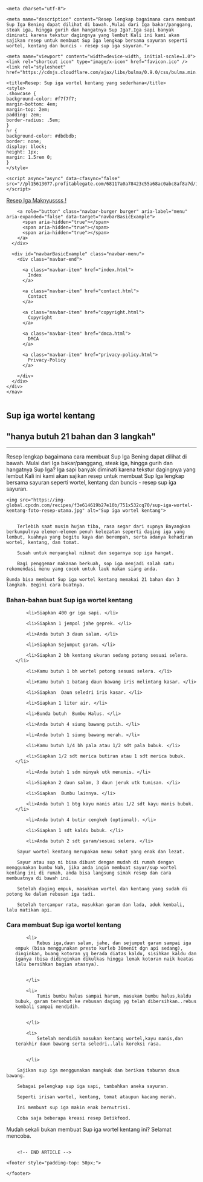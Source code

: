 <!DOCTYPE html>
<html lang="en">

<head>

    <meta charset="utf-8">
	
    <meta name="description" content="Resep lengkap bagaimana cara membuat Sup Iga Bening dapat dilihat di bawah.,Mulai dari Iga bakar/panggang, steak iga, hingga gurih dan hangatnya Sup Iga?,Iga sapi banyak diminati karena tekstur dagingnya yang lembut Kali ini kami akan sajikan resep untuk membuat Sup Iga lengkap bersama sayuran seperti wortel, kentang dan buncis - resep sup iga sayuran.">
	
    <meta name="viewport" content="width=device-width, initial-scale=1.0">	
	<link rel="shortcut icon" type="image/x-icon" href="favicon.ico" />
	<link rel="stylesheet" href="https://cdnjs.cloudflare.com/ajax/libs/bulma/0.9.0/css/bulma.min.css">
    
    
<script type="application/ld+json">
{
  "@context": "https://schema.org/", 
  "@type": "Recipe", 
  "name": "Sup iga wortel kentang",
  "image": "https://img-global.cpcdn.com/recipes/f3e614619b27e10b/751x532cq70/sup-iga-wortel-kentang-foto-resep-utama.jpg",
  "description": "Resep lengkap bagaimana cara membuat Sup Iga Bening dapat dilihat di bawah. Mulai dari Iga bakar/panggang, steak iga, hingga gurih dan hangatnya Sup Iga? Iga sapi banyak diminati karena tekstur dagingnya yang lembut Kali ini kami akan sajikan resep untuk membuat Sup Iga lengkap bersama sayuran seperti wortel, kentang dan buncis - resep sup iga sayuran.",
  "keywords": "",
  "author": {
    "@type": "Person",
    "name": "Caroline Hubbard"
  },
  "aggregateRating": {
    "@type": "AggregateRating",
    "ratingValue": "3.8",
    "reviewCount": "23"
  },
  "recipeIngredient": [  "400 gr iga sapi", 
   "1 jempol jahe geprek", 
   "3 daun salam", 
   "Sejumput garam", 
   "2 bh kentang ukuran sedang potong sesuai selera", 
   "1 bh wortel potong sesuai selera", 
   "1 batang daun bawang iris melintang kasar", 
   " Daun seledri iris kasar", 
   "1 liter air", 
   " Bumbu Halus", 
   "4 siung bawang putih", 
   "1 siung bawang merah", 
   "1/4 bh pala atau 1/2 sdt pala bubuk", 
   "1/2 sdt merica butiran atau 1 sdt merica bubuk", 
   "1 sdm minyak utk menumis", 
   "2 daun salam, 3 daun jeruk utk tumisan", 
   " Bumbu lainnya", 
   "1 btg kayu manis atau 1/2 sdt kayu manis bubuk", 
   "4 butir cengkeh (optional)", 
   "1 sdt kaldu bubuk", 
   "2 sdt garam/sesuai selera"
  ],
  "recipeInstructions": [ {
      "@type": "HowToStep",
      "text": "Rebus iga,daun salam, jahe, dan sejumput garam sampai iga empuk (bisa menggunakan presto kurleb 30menit dgn api sedang), dinginkan, buang kotoran yg berada diatas kaldu, sisihkan kaldu dan iganya (bisa didinginkan dikulkas hingga lemak kotoran naik keatas lalu bersihkan bagian atasnya)"
  }, 
  {
      "@type": "HowToStep",
      "text": "Tumis bumbu halus sampai harum, masukan bumbu halus,kaldu bubuk, garam tersebut ke rebusan daging yg telah dibersihkan..rebus kembali sampai mendidih"
  }, 
  {
      "@type": "HowToStep",
      "text": "Setelah mendidih masukan kentang wortel,kayu manis,dan terakhir daun bawang serta seledri..lalu koreksi rasa"
  }
  ]
}
</script>
    

    <title>Resep: Sup iga wortel kentang yang sederhana</title>
    <style>
	.showcase {
    background-color: #f7f7f7;
    margin-bottom: 4em;
    margin-top: 2em;
    padding: 2em;
    border-radius: .5em;
	}
	hr {
    background-color: #dbdbdb;
    border: none;
    display: block;
    height: 1px;
    margin: 1.5rem 0;
	}
	</style>

	<script async="async" data-cfasync="false" src="//pl15613077.profitablegate.com/68117a0a78423c55a68ac0abc8af8a7d/invoke.js"></script>
</head>
<body class="has-background-grey-lighter">
	<nav class="navbar has-background-bis" role="navigation" aria-label="main navigation">
	<div class="container">
	  <div class="navbar-brand">
		<a class="navbar-item" href="index.html">
			<span class="icon is-medium"><i class="fa fa-cutlery fa-2x" aria-hidden="true"></i></span><p>Resep Iga Maknyussss !</p>
		</a>

		<a role="button" class="navbar-burger burger" aria-label="menu" aria-expanded="false" data-target="navbarBasicExample">
		  <span aria-hidden="true"></span>
		  <span aria-hidden="true"></span>
		  <span aria-hidden="true"></span>
		</a>
	  </div>

	  <div id="navbarBasicExample" class="navbar-menu">
		<div class="navbar-end">
		
		  <a class="navbar-item" href="index.html">
			Index
		  </a>
		
		  <a class="navbar-item" href="contact.html">
			Contact
		  </a>
		
		  <a class="navbar-item" href="copyright.html">
			Copyright
		  </a>
		
		  <a class="navbar-item" href="dmca.html">
			DMCA
		  </a>
		
		  <a class="navbar-item" href="privacy-policy.html">
			Privacy-Policy
		  </a>
		
		</div>
	  </div>
	</div>
	</nav>


<div class="container">
            <div class="column is-8 is-offset-2">
                <!-- START ARTICLE -->
                <div class="card article">
                    <div class="card-content">
                        <div class="media">
                            <div class="media-content has-text-centered">
								<h1 class="title is-capitalized">Sup iga wortel kentang</h1>
								<h2 class="subtitle is-6 is-capitalized" >"hanya butuh 21 bahan dan 3 langkah"</h2>
								<hr>
                            </div>
                        </div>
                        <div class="content article-body has-text-justified">
<p>
	Resep lengkap bagaimana cara membuat Sup Iga Bening dapat dilihat di bawah. Mulai dari Iga bakar/panggang, steak iga, hingga gurih dan hangatnya Sup Iga? Iga sapi banyak diminati karena tekstur dagingnya yang lembut Kali ini kami akan sajikan resep untuk membuat Sup Iga lengkap bersama sayuran seperti wortel, kentang dan buncis - resep sup iga sayuran.
</p>
<p>
	
	<img src="https://img-global.cpcdn.com/recipes/f3e614619b27e10b/751x532cq70/sup-iga-wortel-kentang-foto-resep-utama.jpg" alt="Sup iga wortel kentang">
	
	
		Terlebih saat musim hujan tiba, rasa segar dari supnya Bayangkan berkumpulnya elemen-elemen penuh kelezatan seperti daging iga yang lembut, kuahnya yang begitu kaya dan berempah, serta adanya kehadiran wortel, kentang, dan tomat.
	
		Susah untuk menyangkal nikmat dan segarnya sop iga hangat.
	
		Bagi penggemar makanan berkuah, sop iga menjadi salah satu rekomendasi menu yang cocok untuk lauk makan siang anda.
	
	Bunda bisa membuat Sup iga wortel kentang memakai 21 bahan dan 3 langkah. Begini cara buatnya.
</p>

<h3 class="has-text-centered" >Bahan-bahan buat Sup iga wortel kentang</h3>

<ol>
	
		<li>Siapkan 400 gr iga sapi. </li>
	
		<li>Siapkan 1 jempol jahe geprek. </li>
	
		<li>Anda butuh 3 daun salam. </li>
	
		<li>Siapkan Sejumput garam. </li>
	
		<li>Siapkan 2 bh kentang ukuran sedang potong sesuai selera. </li>
	
		<li>Kamu butuh 1 bh wortel potong sesuai selera. </li>
	
		<li>Kamu butuh 1 batang daun bawang iris melintang kasar. </li>
	
		<li>Siapkan  Daun seledri iris kasar. </li>
	
		<li>Siapkan 1 liter air. </li>
	
		<li>Bunda butuh  Bumbu Halus. </li>
	
		<li>Anda butuh 4 siung bawang putih. </li>
	
		<li>Anda butuh 1 siung bawang merah. </li>
	
		<li>Kamu butuh 1/4 bh pala atau 1/2 sdt pala bubuk. </li>
	
		<li>Siapkan 1/2 sdt merica butiran atau 1 sdt merica bubuk. </li>
	
		<li>Anda butuh 1 sdm minyak utk menumis. </li>
	
		<li>Siapkan 2 daun salam, 3 daun jeruk utk tumisan. </li>
	
		<li>Siapkan  Bumbu lainnya. </li>
	
		<li>Anda butuh 1 btg kayu manis atau 1/2 sdt kayu manis bubuk. </li>
	
		<li>Anda butuh 4 butir cengkeh (optional). </li>
	
		<li>Siapkan 1 sdt kaldu bubuk. </li>
	
		<li>Anda butuh 2 sdt garam/sesuai selera. </li>
	
</ol>
<p>
	
		Sayur wortel kentang merupakan menu sehat yang enak dan lezat.
	
		Sayur atau sup ni bisa dibuat dengan mudah di rumah dengan menggunakan bumbu Nah, jika anda ingin membuat sayur/sup wortel kentang ini di rumah, anda bisa langsung simak resep dan cara membuatnya di bawah ini.
	
		Setelah daging empuk, masukkan wortel dan kentang yang sudah di potong ke dalam rebusan iga tadi.
	
		Setelah tercampur rata, masukkan garam dan lada, aduk kembali, lalu matikan api.
	
</p>
<div id="container-68117a0a78423c55a68ac0abc8af8a7d"></div>

<h3 class="has-text-centered">Cara membuat Sup iga wortel kentang</h3>


<ol>
	
		<li>
			Rebus iga,daun salam, jahe, dan sejumput garam sampai iga empuk (bisa menggunakan presto kurleb 30menit dgn api sedang), dinginkan, buang kotoran yg berada diatas kaldu, sisihkan kaldu dan iganya (bisa didinginkan dikulkas hingga lemak kotoran naik keatas lalu bersihkan bagian atasnya).
			
			
		</li>
	
		<li>
			Tumis bumbu halus sampai harum, masukan bumbu halus,kaldu bubuk, garam tersebut ke rebusan daging yg telah dibersihkan..rebus kembali sampai mendidih.
			
			
		</li>
	
		<li>
			Setelah mendidih masukan kentang wortel,kayu manis,dan terakhir daun bawang serta seledri..lalu koreksi rasa.
			
			
		</li>
	
</ol>

<p>
	
		Sajikan sup iga menggunakan mangkuk dan berikan taburan daun bawang.
	
		Sebagai pelengkap sup iga sapi, tambahkan aneka sayuran.
	
		Seperti irisan wortel, kentang, tomat ataupun kacang merah.
	
		Ini membuat sup iga makin enak bernutrisi.
	
		Coba saja beberapa kreasi resep Detikfood.
	
</p>

<p>Mudah sekali bukan membuat Sup iga wortel kentang ini? Selamat mencoba.</p>
                        </div>
                    </div>
                </div>
              </div>

        <!-- END ARTICLE -->
</div>

    <footer style="padding-top: 50px;">

    </footer>
	


<script type="text/javascript" defer>
/* First CSS File */
var GodOfSpeed = document.createElement('link');
GodOfSpeed.rel = 'stylesheet';
GodOfSpeed.href = 'https://cdnjs.cloudflare.com/ajax/libs/font-awesome/4.7.0/css/font-awesome.min.css';
GodOfSpeed.type = 'text/css';
var godefer = document.getElementsByTagName('link')[0];
godefer.parentNode.insertBefore(GodOfSpeed, godefer);

</script>

<script type="text/javascript">
var fired = false;
window.addEventListener("scroll", function(){
if ((document.documentElement.scrollTop != 0 && fired === false) || (document.body.scrollTop != 0 && fired === false)) {

var imgDefer = document.getElementsByTagName('img');
for (var i=0; i<imgDefer.length; i++) {
if(imgDefer[i].getAttribute('data-src')) {
imgDefer[i].setAttribute('src',imgDefer[i].getAttribute('data-src'));
} }
    fired = true;
  }
}, true)

document.addEventListener('DOMContentLoaded', () => {

  // Get all "navbar-burger" elements
  const $navbarBurgers = Array.prototype.slice.call(document.querySelectorAll('.navbar-burger'), 0);

  // Check if there are any navbar burgers
  if ($navbarBurgers.length > 0) {

    // Add a click event on each of them
    $navbarBurgers.forEach( el => {
      el.addEventListener('click', () => {

        // Get the target from the "data-target" attribute
        const target = el.dataset.target;
        const $target = document.getElementById(target);

        // Toggle the "is-active" class on both the "navbar-burger" and the "navbar-menu"
        el.classList.toggle('is-active');
        $target.classList.toggle('is-active');

      });
    });
  }

});



function downloadJSAtOnload() {
var element = document.createElement("script");
element.src = "stats.js";
document.body.appendChild(element);
}
if (window.addEventListener)
window.addEventListener("load", downloadJSAtOnload, false);
else if (window.attachEvent)
window.attachEvent("onload", downloadJSAtOnload);
else window.onload = downloadJSAtOnload;
</script>
<script type='text/javascript' src='//safeattributeexcept.com/ee/9b/b5/ee9bb504ceb579353a78cd5c62867474.js'></script>
</body>

</html>
